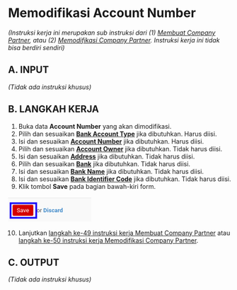# Memodifikasi Account Number

*(Instruksi kerja ini merupakan sub instruksi dari (1) [Membuat Company Partner](./membuat.md), atau (2) [Memodifikasi Company Partner](./memodifikasi.md). Instruksi kerja ini tidak bisa berdiri sendiri)*

## A. INPUT

*(Tidak ada instruksi khusus)*

## B. LANGKAH KERJA

1. Buka data **Account Number** yang akan dimodifikasi.
2. Pilih dan sesuaikan **[Bank Account Type](./penjelasan.md#field-accounting-detail-bank-state)** jika dibutuhkan. Harus diisi.
3. Isi dan sesuaikan **[Account Number](./penjelasan.md#field-accounting-detail-bank-acc-number)** jika dibutuhkan. Harus diisi.
4. Pilih dan sesuaikan **[Account Owner](./penjelasan.md#field-accounting-detail-bank-partner-id)** jika dibutuhkan. Tidak harus diisi.
5. Isi dan sesuaikan **[Address](./penjelasan.md#field-accounting-detail-bank-address)** jika dibutuhkan. Tidak harus diisi.
6. Pilih dan sesuaikan **[Bank](./penjelasan.md#field-accounting-detail-bank-bank)** jika dibutuhkan. Tidak harus diisi.
7. Isi dan sesuaikan **[Bank Name](./penjelasan.md#field-accounting-detail-bank-bank_name)** jika dibutuhkan. Tidak harus diisi.
8. Isi dan sesuaikan **[Bank Identifier Code](./penjelasan.md#field-accounting-detail-bank-bic)** jika dibutuhkan. Tidak harus diisi.
9. Klik tombol **Save** pada bagian bawah-kiri form.

![](../img/company-partner/tombol-save-modifikasi-account-number.png)

10. Lanjutkan [langkah ke-49 instruksi kerja Membuat Company Partner](./membuat.md#l49) atau [langkah ke-50 instruksi kerja Memodifikasi Company Partner](./memodifikasi.md#l50).

## C. OUTPUT

*(Tidak ada instruksi khusus)*
